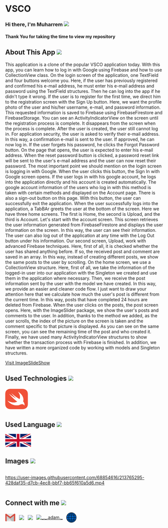 # VSCO
### Hi there, I'm Muharrem <img src = "https://raw.githubusercontent.com/MartinHeinz/MartinHeinz/master/wave.gif" width = "42"> 
#### Thank You for taking the time to view my repository 

## <h2> About This App <img src = "https://c.tenor.com/JsoERRQcZqYAAAAi/thumbs-up-joypixels.gif" width = "42"></h2>
This application is a clone of the popular VSCO application today. With this app, you can learn how to log in with Google using Firebase and how to use CollectionView class. On the login screen of the application, one TextField and four buttons welcome you. Here, if the user has previously registered and confirmed his e-mail address, he must enter his e-mail address and password using the TextField structures. Then he can log into the app if he didn't type it wrong. If the user is to register for the first time, we direct him to the registration screen with the Sign Up button. Here, we want the profile photo of the user and his/her username, e-mail, and password information. This requested information is saved to Firebase using FirebaseFirestore and FirebaseStorage. You can see an ActivityIndicatorView on the screen until the registration process is complete. It disappears from the screen when the process is complete. After the user is created, the user still cannot log in. For application security, the user is asked to verify their e-mail address. In this way, a confirmation e-mail is sent to the user. If approved, he can now log in. If the user forgets his password, he clicks the Forgot Password button. On the page that opens, the user is expected to enter his e-mail address. When the reset password button is clicked, a password reset link will be sent to the user's e-mail address and the user can now reset their password. The most important point we should mention on the login screen is logging in with Google. When the user clicks this button, the Sign In with Google screen opens. If the user logs in with his google account, he logs into the application directly and his account is created automatically. The google account information of the users who log in with this method is taken with certain methods and displayed on the Account page. There is also a sign-out button on this page. With this button, the user can successfully exit the application. When the user successfully logs into the application, a TabBAr greets the user at the bottom of the screen. Here we have three home screens. The first is Home, the second is Upload, and the third is Account. Let's start with the account screen. This screen retrieves the user information generated from FirebaseFirestore and displays the user information on the screen. In this way, the user can see their information. The user can also log out of the application at any time with the Log Out button under his information. Our second screen, Upload, work with advanced Firebase techniques. Here, first of all, it is checked whether the user has shared anything before. If so, the received post and comment are saved in an array. In this way, instead of creating different posts, we show the same posts to the user by scrolling. On the home screen, we use a CollectionView structure. Here, first of all, we take the information of the logged-in user into our application with the Singleton we created and use them in the application where necessary. Then, we receive the post information sent by the user with the model we have created. In this way, we provide an easier and cleaner code flow. I just want to draw your attention here that we calculate how much the user's post is different from the current time. In this way, posts that have completed 24 hours are deleted from Firebase. When the user clicks on the posts, the post screen opens. Here, with the ImageSlider package, we show the user's posts and comments to the user. In addition, thanks to the method we added, as the user scrolls, the index of the picture on the screen is taken and the comment specific to that picture is displayed. As you can see on the same screen, you can see the remaining time of the post and who created it. Finally, we have used many ActivityIndicatorView structures to show whether the transaction process with Firebase is finished. In addition, we have written a more organized code by working with models and Singleton structures.

<a href="https://github.com/zvonicek/ImageSlideshow" target="_blank">Visit ImageSlideShow</a><br>


<h2> Used Technologies <img src = "https://media2.giphy.com/media/QssGEmpkyEOhBCb7e1/giphy.gif?cid=ecf05e47a0n3gi1bfqntqmob8g9aid1oyj2wr3ds3mg700bl&rid=giphy.gif" width = "42"> </h2>
<div class="row">
      <div class="column">
<img width ='72px' src 
     ='https://raw.githubusercontent.com/MuharremKoroglu/MuharremKoroglu/main/swift-icon.svg'>
  </div>
</div>

<h2> Used Language <img src = "https://media.giphy.com/media/Zd6jPg8hcp4Q3vrvjo/giphy.gif" width = "42"> </h2>
<div class="row">
      <div class="column">
<img width ='82px' src 
     ='https://raw.githubusercontent.com/MuharremKoroglu/Bitcoin/main/Flag_of_the_United_Kingdom.svg'>
  </div>
</div>

<h2> Images <img src = "https://media2.giphy.com/media/psneItdLMpWy36ejfA/source.gif" width = "62"> </h2>
  <div class="column">




https://user-images.githubusercontent.com/68854616/213765295-428daf35-d7cb-4ec8-bbf7-bb65f610a5d6.mp4








  </div>
<h2> Connect with me <img src='https://raw.githubusercontent.com/ShahriarShafin/ShahriarShafin/main/Assets/handshake.gif' width="100"> </h2>
<a href = 'mailto:muharremkoroglu245@gmail.com'> <img align="center" width = '32px' align= 'center' src="https://raw.githubusercontent.com/MuharremKoroglu/MuharremKoroglu/main/gmail-logo-2561.svg"/></a> &nbsp;
<a href = 'https://www.linkedin.com/in/muharremkoroglu/'> <img align="center" width = '32px' align= 'center' src="https://raw.githubusercontent.com/rahulbanerjee26/githubAboutMeGenerator/main/icons/linked-in-alt.svg"/></a> &nbsp;
<a href = 'https://muharremkoroglu.medium.com/'> <img align="center" width = '32px' align= 'center' src="https://raw.githubusercontent.com/rahulbanerjee26/githubAboutMeGenerator/main/icons/medium.svg"/></a> &nbsp;
<a href="https://www.instagram.com/m.koroglu99/" target="blank"><img align="center" src="https://raw.githubusercontent.com/rahuldkjain/github-profile-readme-generator/master/src/images/icons/Social/instagram.svg" alt="_._.adam._"  width="32px" align= 'center' /></a> &nbsp;
<a href = 'https://synta-x.com/'> <img align="center" width = '32px' align= 'center' src="https://raw.githubusercontent.com/MuharremKoroglu/MuharremKoroglu/main/internet-svgrepo-com%20(2).svg"/></a> &nbsp;
























